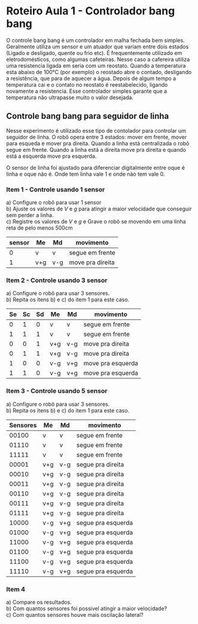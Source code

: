 # Roteiro Aula 1 - Controlador bang bang  

O controle bang bang é um controlador em malha fechada bem simples. Geralmente utiliza um sensor e um atuador que variam entre dois estados (Ligado e desligado, quente ou frio etc). É frequentemente utilizado em eletrodomésticos, como algumas cafeteiras. Nesse caso a cafereira utiliza uma resistencia ligada em seria com um reostato. Quando a temperatura esta abaixo de 100°C (por exemplo) o reostado abre o contado, desligando a resistência, que para de aquecer a água. Depois de algum tempo a temperatura cai e o contato no reostato é reestabelecido, ligando novamente a resistencia. Esse controlador simples garante que a temperatura não ultrapasse muito o valor desejada.

## Controle bang bang para seguidor de linha

Nesse experimento é utilizado esse tipo de contolador para controlar um seguidor de linha. O robô opera entre 3 estados: mover em frente, mover para esqueda e mover pra direita. Quando a linha está centralizada o robô segue em frente. Quando a linha está a direita move pra direita e quando está a esquerda move pra esquerda.

O sensor de linha foi ajustado para diferenciar digitalmente entre oque é linha e oque não é. Onde tem linha vale 1 e onde não tem vale 0.

### Item 1 - Controle usando 1 sensor

a) Configure o robô para usar 1 sensor  
b) Ajuste os valores de $V$ e $g$ para atingir a maior velocidade que conseguir sem perder a linha.  
c) Registre os valores de $V$ e $g$ e Grave o robô se movendo em uma linha reta de pelo menos 500cm  

| sensor | Me | Md | movimento |
|-|-|-|-|
| 0 | v | v | segue em frente |
| 1 | v+g | v-g | move pra direita |

### Item 2 - Controle usando 3 sensor

a) Configure o robô para usar 3 sensores.  
b) Repita os itens b) e c) do item 1 para este caso.  

| Se | Sc | Sd | Me | Md | movimento |
|-|-|-|-|-|-|
| 0 | 1 | 0 | v | v | segue em frente |
| 1 | 1 | 1 | v | v | segue em frente |
| 0 | 0 | 1 | v+g | v-g | move pra direita |
| 0 | 1 | 1 | v+g | v-g | move pra direita |
| 1 | 0 | 0 | v-g | v+g | move pra esquerda |
| 1 | 1 | 0 | v-g | v+g | move pra esquerda |

### Item 3 - Controle usando 5 sensor

a) Configure o robô para usar 3 sensores.  
b) Repita os itens b) e c) do item 1 para este caso.  

| Sensores | Me | Md | movimento |
|-|-|-|-|
| 00100 | v | v | segue em frente |
| 01110 | v | v | segue em frente |
| 11111 | v | v | segue em frente |
| 00001 | v+g | v-g | segue pra direita |
| 00010 | v+g | v-g | segue pra direita |
| 00011 | v+g | v-g | segue pra direita |
| 00110 | v+g | v-g | segue pra direita |
| 00111 | v+g | v-g | segue pra direita |
| 01111 | v+g | v-g | segue pra direita |
| 10000 | v-g | v+g | segue pra esquerda |
| 01000 | v-g | v+g | segue pra esquerda |
| 11000 | v-g | v+g | segue pra esquerda |
| 01100 | v-g | v+g | segue pra esquerda |
| 11100 | v-g | v+g | segue pra esquerda |
| 11110 | v-g | v+g | segue pra esquerda |


### Item 4

a) Compare os resultados.  
b) Com quantos sensores foi possivel atingir a maior velocidade?  
c) Com quantos sensores houve mais oscilação lateral?  
